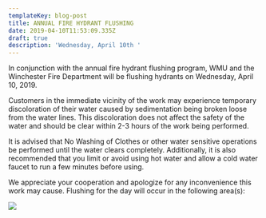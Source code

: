 ```yaml
---
templateKey: blog-post
title: ANNUAL FIRE HYDRANT FLUSHING
date: 2019-04-10T11:53:09.335Z
draft: true
description: 'Wednesday, April 10th '
---
```

In conjunction with the annual fire hydrant flushing program, WMU and the Winchester Fire Department will be flushing hydrants on Wednesday, April 10, 2019. 

Customers in the immediate vicinity of the work may experience temporary discoloration of their water caused by sedimentation being broken loose from the water lines.  This discoloration does not affect the safety of the water and should be clear within 2-3 hours of the work being performed.  

It is advised that No Washing of Clothes or other water sensitive operations be performed until the water clears completely.  Additionally, it is also recommended that you limit or avoid using hot water and allow a cold water faucet to run a few minutes before using.  

We appreciate your cooperation and apologize for any inconvenience this work may cause.  Flushing for the day will occur in the following area(s):

![](/img/city-day-3.jpg)
